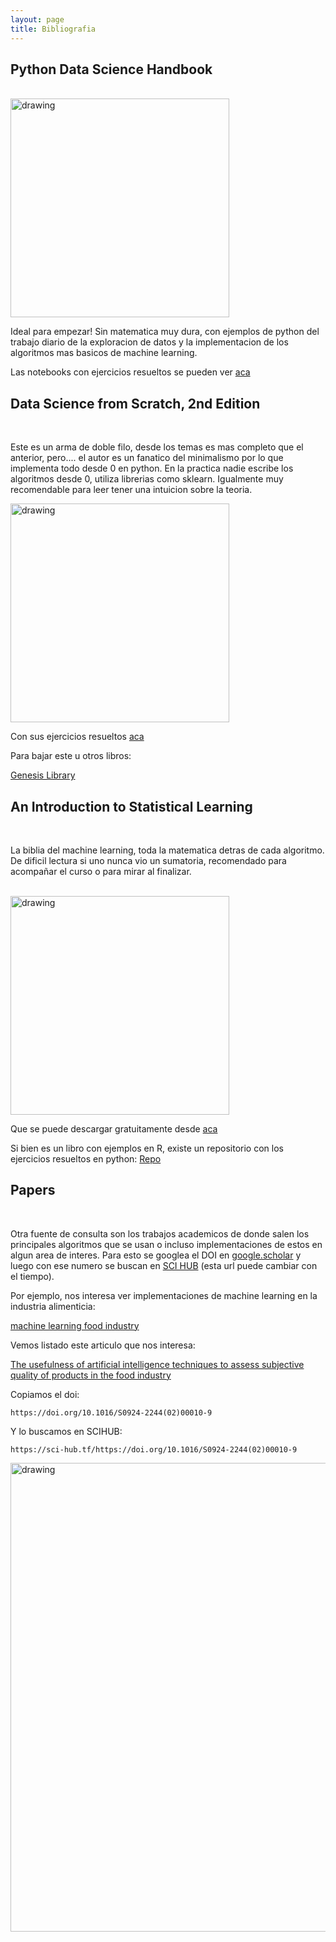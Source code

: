 ```yaml
---
layout: page
title: Bibliografia
---
```





## Python Data Science Handbook

<br>

<img src="https://jakevdp.github.io/PythonDataScienceHandbook/figures/PDSH-cover.png" alt="drawing" width="350"/>

<br>

Ideal para empezar! Sin matematica muy dura, con ejemplos de python del trabajo diario de la exploracion de datos y la implementacion de los algoritmos mas basicos de machine learning.

Las notebooks con ejercicios resueltos se pueden ver [aca](https://github.com/jakevdp/PythonDataScienceHandbook)


## Data Science from Scratch, 2nd Edition

<br>

Este es un arma de doble filo, desde los temas es mas completo que el anterior, pero.... el autor es un fanatico del minimalismo por lo que implementa todo desde 0 en python. En la practica nadie escribe los algoritmos desde 0, utiliza librerias como sklearn. Igualmente muy recomendable para leer tener una intuicion sobre la teoria.

<img src="https://i.imgur.com/UMSKVmi.png" alt="drawing" width="350"/>

<br>

Con sus ejercicios resueltos [aca](https://github.com/joelgrus/data-science-from-scratch)


Para bajar este u otros libros:

[Genesis Library](https://libgen.lc/)

## An Introduction to Statistical Learning 

<br>

La biblia del machine learning, toda la matematica detras de cada algoritmo. De dificil lectura si uno nunca vio un sumatoria, recomendado para acompañar el curso o para mirar al finalizar.

<br>

<img src="http://faculty.marshall.usc.edu/gareth-james/ISL/ISL%20Cover%202.jpg" alt="drawing" width="350"/>

Que se puede descargar gratuitamente desde [aca](http://faculty.marshall.usc.edu/gareth-james/ISL/)

Si bien es un libro con ejemplos en R, existe un repositorio con los ejercicios resueltos en python: [Repo](https://github.com/JWarmenhoven/ISLR-python)


## Papers

<br>

Otra fuente de consulta son los trabajos academicos de donde salen los principales algoritmos que se usan o incluso implementaciones de estos en algun area de interes. Para esto se googlea el DOI en [google.scholar](https://scholar.google.com/) y luego con ese numero se buscan en [SCI HUB](https://scihub.wikicn.top/) (esta url puede cambiar con el tiempo).

Por ejemplo, nos interesa ver implementaciones de machine learning en la industria alimenticia:

[machine learning food industry](https://scholar.google.com/scholar?hl=en&as_sdt=0%2C5&q=machine+learning+food+industry&btnG=&oq=machine+learning+food+in)

Vemos listado este articulo que nos interesa:

[The usefulness of artificial intelligence techniques to assess subjective quality of products in the food industry](https://www.sciencedirect.com/science/article/abs/pii/S0924224402000109)

Copiamos el doi: 

```
https://doi.org/10.1016/S0924-2244(02)00010-9
```

Y lo buscamos en SCIHUB:


```
https://sci-hub.tf/https://doi.org/10.1016/S0924-2244(02)00010-9
```

<img src="https://i.imgur.com/8H6e1Sj.png" alt="drawing" width="750"/>



